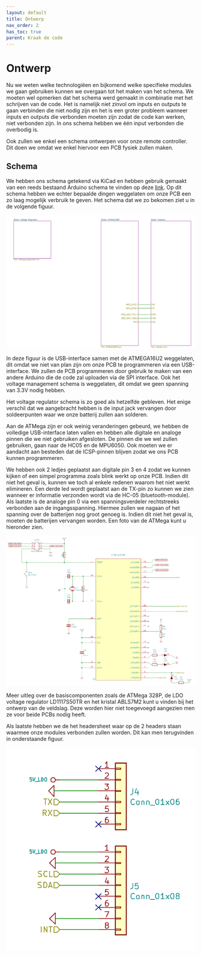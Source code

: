 ```yaml
---
layout: default
title: Ontwerp
nav_order: 2
has_toc: true
parent: Kraak de code
---
```


# Ontwerp

Nu we weten welke technologiëen en bijkomend welke specifieke modules we gaan gebruiken kunnen we overgaan tot het maken van het schema. We moeten wel opmerken dat het schema werd gemaakt in combinatie met het schrijven van de code. Het is namelijk niet zinvol om inputs en outputs te gaan verbinden die niet nodig zijn en het is een groter probleem wanneer inputs en outputs die verbonden moeten zijn zodat de code kan werken, niet verbonden zijn. In ons schema hebben we één input verbonden die overbodig is.

Ook zullen we enkel een schema ontwerpen voor onze remote controller. Dit doen we omdat we enkel hiervoor een PCB fysiek zullen maken.

## Schema

We hebben ons schema getekend via KiCad en hebben gebruik gemaakt van een reeds bestaand Arduino schema te vinden op deze [link](https://github.com/rheingoldheavy/arduino_uno_r3_from_scratch). Op dit schema hebben we echter bepaalde dingen weggelaten om onze PCB een zo laag mogelijk verbruik te geven. Het schema dat we zo bekomen ziet u in de volgende figuur.

![Kicad schematic](../ImagesRobin/kicadschema.png)

In deze figuur is de USB-interface samen met de ATMEGA16U2 weggelaten, dit omdat we niet van plan zijn om onze PCB te programmeren via een USB-interface. We zullen de PCB programmeren door gebruik te maken van een andere Arduino die de code zal uploaden via de SPI interface. Ook het voltage management schema is weggelaten, dit omdat we geen spanning van 3.3V nodig hebben. 

Het voltage regulator schema is zo goed als hetzelfde gebleven. Het enige verschil dat we aangebracht hebben is de input jack vervangen door soldeerpunten waar we onze batterij zullen aan solderen.

Aan de ATMega zijn er ook weinig veranderingen gebeurd, we hebben de volledige USB-interface laten vallen en hebben alle digitale en analoge pinnen die we niet gebruiken afgesloten. De pinnen die we wel zullen gebruiken, gaan naar de HC05 en de MPU6050. Ook moeten we er aandacht aan besteden dat de ICSP-pinnen blijven zodat we ons PCB kunnen programmeren. 

We hebben ook 2 ledjes geplaatst aan digitale pin 3 en 4 zodat we kunnen kijken of een simpel programma zoals blink werkt op onze PCB. Indien dit niet het geval is, kunnen we toch al enkele redenen waarom het niet werkt elimineren. Een derde led wordt geplaatst aan de TX-pin zo kunnen we zien wanneer er informatie verzonden wordt via de HC-05 (bluetooth-module).
Als laatste is de analoge pin 0 via een spanningsverdeler rechtstreeks verbonden aan de ingangsspanning. Hiermee zullen we nagaan of het spanning over de batterijen nog groot genoeg is. Indien dit niet het geval is, moeten de batterijen vervangen worden.
Een foto van de ATMega kunt u hieronder zien.

![Kicad ATMega](../ImagesRobin/kicadatmega.png)

Meer uitleg over de basiscomponenten zoals de ATMega 328P, de LDO voltage regulator LD1117S50TR en het kristal ABLS7M2 kunt u vinden bij het ontwerp van de veldslag. Deze worden hier niet toegevoegd aangezien men ze voor beide PCBs nodig heeft.

Als laatste hebben we de het headersheet waar op de 2 headers staan waarmee onze modules verbonden zullen worden. Dit kan men terugvinden in onderstaande figuur.

![Kicad Headers](../ImagesRobin/kicadheaders.png)